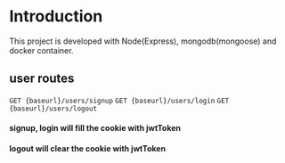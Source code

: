 # Introduction
This project is developed with Node(Express), mongodb(mongoose) and docker container.

## user routes
`GET {baseurl}/users/signup`
`GET {baseurl}/users/login`
`GET {baseurl}/users/logout`

#### signup, login will fill the cookie with jwtToken
#### logout will clear the cookie with jwtToken
